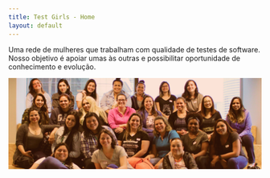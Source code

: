 ```yaml
---
title: Test Girls - Home
layout: default
---
```

<section class="intro">
  <div class="intro__description">
    <p>
      Uma rede de mulheres que trabalham com qualidade de testes de software. Nosso objetivo é apoiar umas às outras e possibilitar oportunidade de conhecimento e evolução.
    </p>
  </div>
  <img src="assets/images/foto-comunidade.jpg" alt="Grupo de mulheres em um dos encontros das Test Girls.">
</section>
